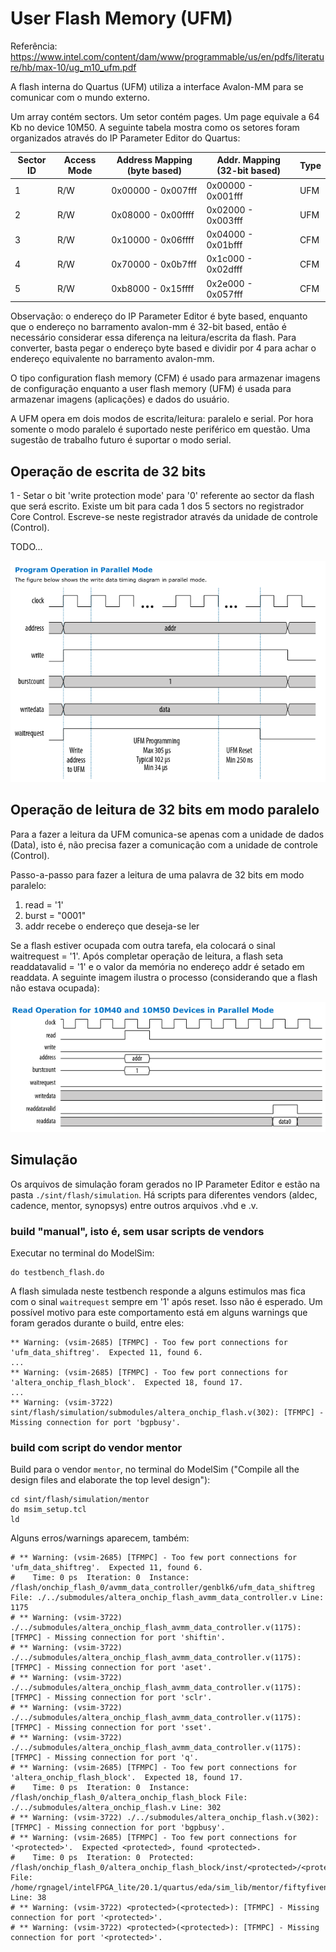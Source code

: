 # User Flash Memory (UFM)

Referência:
https://www.intel.com/content/dam/www/programmable/us/en/pdfs/literature/hb/max-10/ug_m10_ufm.pdf

A flash interna do Quartus (UFM) utiliza a interface Avalon-MM para se comunicar
com o mundo externo.

Um array contém sectors. Um setor contém pages. Um page equivale a 64 Kb no
device 10M50. A seguinte tabela mostra como os setores foram organizados através
do IP Parameter Editor do Quartus:

| Sector ID | Access Mode | Address Mapping (byte based) | Addr. Mapping (32-bit based) | Type |
| --------- | ----------- | ---------------------------- | ---------------------------- | ---- |
| 1         | R/W         | 0x00000 - 0x007fff           | 0x00000 - 0x001fff           |  UFM |
| 2         | R/W         | 0x08000 - 0x00ffff           | 0x02000 - 0x003fff           |  UFM |
| 3         | R/W         | 0x10000 - 0x06ffff           | 0x04000 - 0x01bfff           |  CFM |
| 4         | R/W         | 0x70000 - 0x0b7fff           | 0x1c000 - 0x02dfff           |  CFM |
| 5         | R/W         | 0xb8000 - 0x15ffff           | 0x2e000 - 0x057fff            |  CFM |

Observação: o endereço do IP Parameter Editor é byte based, enquanto que o
endereço no barramento avalon-mm é 32-bit based, então é necessário considerar
essa diferença na leitura/escrita da flash. Para converter, basta pegar o
endereço byte based e dividir por 4 para achar o endereço equivalente no
barramento avalon-mm.

O tipo configuration flash memory (CFM) é usado para armazenar imagens de
configuração enquanto a user flash memory (UFM) é usada para armazenar imagens
(aplicações) e dados do usuário. 

A UFM opera em dois modos de escrita/leitura: paralelo e serial. Por hora
somente o modo paralelo é suportado neste periférico em questão. Uma sugestão de
trabalho futuro é suportar o modo serial.

[](./flash_avalon_interface_diagram.png)

## Operação de escrita de 32 bits

1 - Setar o bit 'write protection mode' para '0' referente ao sector da flash
que será escrito. Existe um bit para cada 1 dos 5 sectors no registrador Core
Control. Escreve-se neste registrador através da unidade de controle (Control).

TODO...

![](.images/2021-08-28-08-58-34.png)

## Operação de leitura de 32 bits em modo paralelo

Para a fazer a leitura da UFM comunica-se apenas com a unidade de dados (Data), isto é, não precisa fazer a comunicação com a unidade de controle (Control).

Passo-a-passo para fazer a leitura de uma palavra de 32 bits em modo paralelo:

1. read = '1'
2. burst = "0001"
3. addr recebe o endereço que deseja-se ler

Se a flash estiver ocupada com outra tarefa, ela colocará o sinal waitrequest =
'1'. Após completar operação de leitura, a flash seta readdatavalid = '1' e o
valor da memória no endereço addr é setado em readdata. A seguinte imagem
ilustra o processo (considerando que a flash não estava ocupada):

![](.images/2021-08-28-09-02-32.png)



## Simulação

Os arquivos de simulação foram gerados no IP Parameter Editor e estão na pasta
`./sint/flash/simulation`. Há scripts para diferentes vendors (aldec, cadence,
mentor, synopsys) entre outros arquivos .vhd e .v.

### build "manual", isto é, sem usar scripts de vendors

Executar no terminal do ModelSim:

```
do testbench_flash.do
```

A flash simulada neste testbench responde a alguns estimulos mas fica com o
sinal `waitrequest` sempre em '1' após reset. Isso não é esperado. Um possível
motivo para este comportamento está em alguns warnings que foram gerados durante
o build, entre eles:

```
** Warning: (vsim-2685) [TFMPC] - Too few port connections for 'ufm_data_shiftreg'.  Expected 11, found 6.
...
** Warning: (vsim-2685) [TFMPC] - Too few port connections for 'altera_onchip_flash_block'.  Expected 18, found 17.
...
** Warning: (vsim-3722) sint/flash/simulation/submodules/altera_onchip_flash.v(302): [TFMPC] - Missing connection for port 'bgpbusy'.
```

### build com script do vendor mentor

Build para o vendor `mentor`, no terminal do ModelSim ("Compile all the design
files and elaborate the top level design"):

```
cd sint/flash/simulation/mentor
do msim_setup.tcl
ld
```

Alguns erros/warnings aparecem, também:

```
# ** Warning: (vsim-2685) [TFMPC] - Too few port connections for 'ufm_data_shiftreg'.  Expected 11, found 6.
#    Time: 0 ps  Iteration: 0  Instance: /flash/onchip_flash_0/avmm_data_controller/genblk6/ufm_data_shiftreg File: ./../submodules/altera_onchip_flash_avmm_data_controller.v Line: 1175
# ** Warning: (vsim-3722) ./../submodules/altera_onchip_flash_avmm_data_controller.v(1175): [TFMPC] - Missing connection for port 'shiftin'.
# ** Warning: (vsim-3722) ./../submodules/altera_onchip_flash_avmm_data_controller.v(1175): [TFMPC] - Missing connection for port 'aset'.
# ** Warning: (vsim-3722) ./../submodules/altera_onchip_flash_avmm_data_controller.v(1175): [TFMPC] - Missing connection for port 'sclr'.
# ** Warning: (vsim-3722) ./../submodules/altera_onchip_flash_avmm_data_controller.v(1175): [TFMPC] - Missing connection for port 'sset'.
# ** Warning: (vsim-3722) ./../submodules/altera_onchip_flash_avmm_data_controller.v(1175): [TFMPC] - Missing connection for port 'q'.
# ** Warning: (vsim-2685) [TFMPC] - Too few port connections for 'altera_onchip_flash_block'.  Expected 18, found 17.
#    Time: 0 ps  Iteration: 0  Instance: /flash/onchip_flash_0/altera_onchip_flash_block File: ./../submodules/altera_onchip_flash.v Line: 302
# ** Warning: (vsim-3722) ./../submodules/altera_onchip_flash.v(302): [TFMPC] - Missing connection for port 'bgpbusy'.
# ** Warning: (vsim-2685) [TFMPC] - Too few port connections for '<protected>'.  Expected <protected>, found <protected>.
#    Time: 0 ps  Iteration: 0  Protected: /flash/onchip_flash_0/altera_onchip_flash_block/inst/<protected>/<protected>/<protected>/<protected>/<protected> File: /home/rgnagel/intelFPGA_lite/20.1/quartus/eda/sim_lib/mentor/fiftyfivenm_atoms_ncrypt.v Line: 38
# ** Warning: (vsim-3722) <protected>(<protected>): [TFMPC] - Missing connection for port '<protected>'.
# ** Warning: (vsim-3722) <protected>(<protected>): [TFMPC] - Missing connection for port '<protected>'.
```






